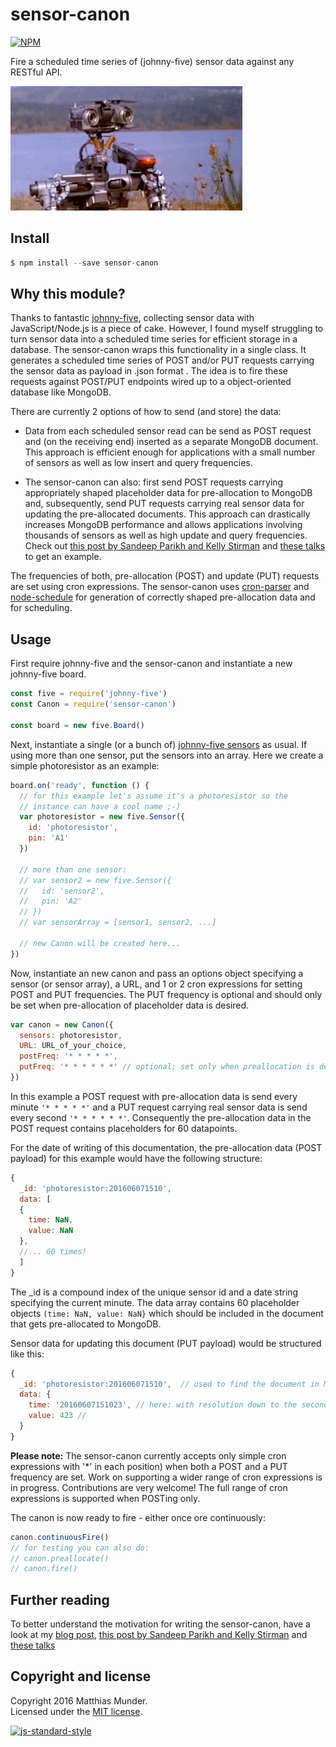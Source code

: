 # sensor-canon

[![NPM](https://nodei.co/npm/sensor-canon.png?downloads=true&downloadRank=true&stars=true)](https://nodei.co/npm/sensor-canon/)

Fire a scheduled time series of (johnny-five) sensor data against any RESTful API.

![johnny-fire](/img/sensor-canon.gif)


## Install

```js
$ npm install --save sensor-canon
```


## Why this module?

Thanks to fantastic [johnny-five](http://johnny-five.io), collecting sensor data with JavaScript/Node.js is a piece of cake. However, I found myself struggling to turn sensor data into a scheduled time series for efficient storage in a database. The sensor-canon wraps this functionality in a single class. It generates a scheduled time series of POST and/or PUT requests carrying the sensor data as payload in .json format . The idea is to fire these requests against POST/PUT endpoints wired up to a object-oriented database like MongoDB.

There are currently 2 options of how to send (and store) the data:

- Data from each scheduled sensor read can be send as POST request and (on the receiving end) inserted as a separate MongoDB document. This approach is efficient enough for applications with a small number of sensors as well as low insert and query frequencies.

- The sensor-canon can also: first send POST requests carrying appropriately shaped placeholder data for pre-allocation to MongoDB and, subsequently, send PUT requests carrying real sensor data for updating the pre-allocated documents. This approach can drastically increases MongoDB performance and allows applications involving thousands of sensors as well as high update and query frequencies. Check out [this post by Sandeep Parikh and Kelly Stirman](http://blog.mongodb.org/post/65517193370/schema-design-for-time-series-data-in-mongodb) and [these talks](https://www.mongodb.com/presentations/mongodb-time-series-data-part-1-setting-stage-sensor-management) to get an example.

The frequencies of both, pre-allocation (POST) and update (PUT) requests are set using cron expressions. The sensor-canon uses [cron-parser](https://github.com/harrisiirak/cron-parser) and [node-schedule](https://github.com/node-schedule/node-schedule) for generation of correctly shaped pre-allocation data and for scheduling.


## Usage

First require johnny-five and the sensor-canon and instantiate a new johnny-five board.

```js
const five = require('johnny-five')
const Canon = require('sensor-canon')

const board = new five.Board()
```

Next, instantiate a single (or a bunch of) [johnny-five sensors](http://johnny-five.io/api/sensor/) as usual. If using more than one sensor, put the sensors into an array. Here we create a simple photoresistor as an example:

```js
board.on('ready', function () {
  // for this example let's assume it's a photoresistor so the
  // instance can have a cool name ;-)
  var photoresistor = new five.Sensor({
    id: 'photoresistor',
    pin: 'A1'
  })

  // more than one sensor:
  // var sensor2 = new five.Sensor({
  //   id: 'sensor2',
  //   pin: 'A2'
  // })
  // var sensorArray = [sensor1, sensor2, ...]

  // new Canon will be created here...
})
```

Now, instantiate an new canon and pass an options object specifying a sensor (or sensor array), a URL, and 1 or 2 cron expressions for setting POST and PUT frequencies. The PUT frequency is optional and should only be set when pre-allocation of placeholder data is desired.

```js
var canon = new Canon({
  sensors: photoresistor,
  URL: URL_of_your_choice,
  postFreq: '* * * * *',
  putFreq: '* * * * * *' // optional; set only when preallocation is desired
})
```

In this example a POST request with pre-allocation data is send every minute `'* * * * *'` and a PUT request carrying real sensor data is send every second `'* * * * * *'`. Consequently the pre-allocation data in the POST request contains placeholders for 60 datapoints.

For the date of writing of this documentation, the pre-allocation data (POST payload) for this example would have the following structure:

```js
{
  _id: 'photoresistor:201606071510',
  data: [
  {
    time: NaN,
    value: NaN
  },
  //... 60 times!
  ]
}
```

The \_id is a compound index of the unique sensor id and a date string specifying the current minute. The data array contains 60 placeholder objects `(time: NaN, value: NaN}` which should be included in the document that gets pre-allocated to MongoDB.

Sensor data for updating this document (PUT payload) would be structured like this:

```js
{
  _id: 'photoresistor:201606071510',  // used to find the document in MongoDB!
  data: {
    time: '20160607151023', // here: with resolution down to the second
    value: 423 //
  }
}
```

__Please note:__ The sensor-canon currently accepts only simple cron expressions with '\*' in each position) when both a POST and a PUT frequency are set. Work on supporting a wider range of cron expressions is in progress. Contributions are very welcome! The full range of cron expressions is supported when POSTing only.

The canon is now ready to fire - either once ore continuously:

```js
canon.continuousFire()
// for testing you can also do:
// canon.preallocate()
// canon.fire()
```


## Further reading

To better understand the motivation for writing the sensor-canon, have a look at my [blog post](http://blog.mongodb.org/post/65517193370/schema-design-for-time-series-data-in-mongodb), [this post by Sandeep Parikh and Kelly Stirman](http://blog.mongodb.org/post/65517193370/schema-design-for-time-series-data-in-mongodb) and [these talks](https://www.mongodb.com/presentations/mongodb-time-series-data-part-1-setting-stage-sensor-management)


## Copyright and license

Copyright 2016 Matthias Munder.  
Licensed under the [MIT license](./LICENSE).


[![js-standard-style](https://cdn.rawgit.com/feross/standard/master/badge.svg)](https://github.com/feross/standard)
